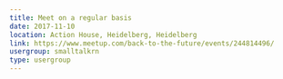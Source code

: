 ```yaml
---
title: Meet on a regular basis
date: 2017-11-10
location: Action House, Heidelberg, Heidelberg
link: https://www.meetup.com/back-to-the-future/events/244814496/
usergroup: smalltalkrn
type: usergroup
---
```

